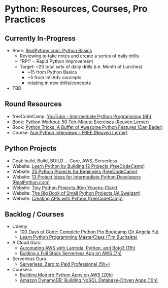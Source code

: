 # Python: Resources, Courses, Pro Practices

## Currently In-Progress

- Book: [RealPython.com: Python Basics](https://realpython.com/learning-paths/python-basics-book/)
    - Reviewing to take notes and create a series of daily drills 
    - "RPI" = Rapid Python Improvement
    - Target: ~20 total sets of daily drills (i.e. Month of Lunches)
        - ~15 from Python Basics 
        - ~5 from Int-Adv concepts 
        - rotating in new drills/concepts
- TBD

## Round Resources

- freeCodeCamp: [YouTube - Intermediate Python Programming (6h)](https://www.youtube.com/watch?v=HGOBQPFzWKo)
- Book: [Python Workout: 50 Ten-Minute Exercises (Reuven Lerner)](https://lerner.co.il/2019/04/29/improve-your-python-skills-with-my-new-book-python-workout/)
- Book: [Python Tricks: A Buffet of Awesome Python Features (Dan Bader)](https://realpython.com/products/python-tricks-book/)
- Course: [Ace Python Interviews - FREE (Reuven Lerner)](https://store.lerner.co.il/ace-python-interviews)

## Python Projects

- Goal: build, Build, BUILD ... Core, AWS, Serverless
- Website: [Learn Python by Building 12 Projects (freeCodeCamp)](https://www.freecodecamp.org/news/learn-how-to-build-12-python-projects-in-one-course/)
- Website: [25 Python Projects for Beginners (freeCodeCamp)](https://www.freecodecamp.org/news/python-projects-for-beginners/)
- Website: [13 Project Ideas for Intermediate Python Developers (RealPython.com)](https://realpython.com/intermediate-python-project-ideas/)
- Website: [Tiny Python Projects (Ken Youens-Clark)](https://tinypythonprojects.com/)
- Website: [The Big Book of Small Python Projects (Al Sweigart)](https://inventwithpython.com/bigbookpython/)
- Website: [Creating APIs with Python (freeCodeCamp)](https://www.freecodecamp.org/news/creating-apis-with-python-free-19-hour-course/)

## Backlog / Courses

- Udemy
    - [100 Days of Code: Complete Python Pro Bootcamp (Dr Angela Yu)](https://www.udemy.com/course/100-days-of-code/)
    - [Learn Python Programming MasterClass (Tim Buchalka)](https://www.udemy.com/course/python-the-complete-python-developer-course/)
- A Cloud Guru
    - [Automating AWS with Lambda, Python, and Boto3 (11h)](https://learn.acloud.guru/course/d15d3060-fa99-4dbd-90c1-c1b9abb70f53/overview)
    - [Bulding a Full Stack Serverless App on AWS (7h)](https://acloudguru.com/course/building-a-full-stack-serverless-application-on-aws)
- Serverless Guru
    - [Serverless: Zero to Paid Professional (5h+)](https://training.serverlessguru.com/courses/serverless-from-zero-to-paid-professional)
- Coursera
    - [Building Modern Python Apps on AWS (20h)](https://www.coursera.org/learn/building-modern-python-applications-on-aws)
    - [Amazon DynamoDB: Building NoSQL Database-Driven Apps (10h)](https://www.coursera.org/learn/dynamodb-nosql-database-driven-apps)